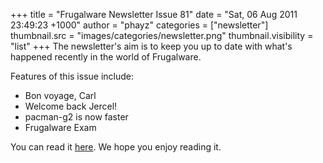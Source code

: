 +++
title = "Frugalware Newsletter Issue 81"
date = "Sat, 06 Aug 2011 23:49:23 +1000"
author = "phayz"
categories = ["newsletter"]
thumbnail.src = "images/categories/newsletter.png"
thumbnail.visibility = "list"
+++
The newsletter's aim is to keep you up to date with what's happened
 recently in the world of Frugalware.  

 Features of this issue include:
 * Bon voyage, Carl
* Welcome back Jercel!
* pacman-g2 is now faster
* Frugalware Exam


 You can read it [here](/newsletter/81). We hope you enjoy reading it.